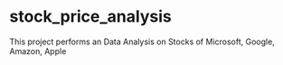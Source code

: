 # stock_price_analysis
This project performs an Data Analysis on Stocks of Microsoft, Google, Amazon, Apple
